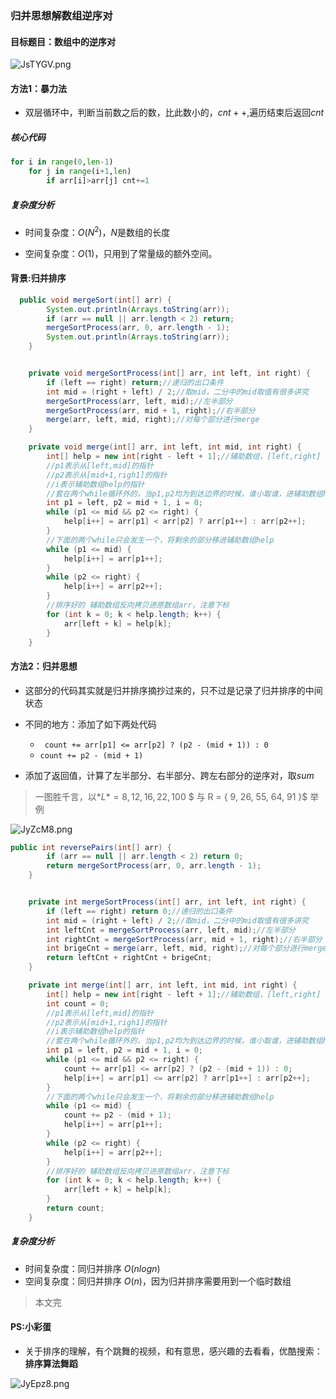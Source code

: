 ### 归并思想解数组逆序对



#### 目标题目：数组中的逆序对

![JsTYGV.png](https://s1.ax1x.com/2020/04/25/JsTYGV.png)



#### 方法1：暴力法

- 双层循环中，判断当前数之后的数，比此数小的，$cnt++$,遍历结束后返回$cnt$

##### 核心代码

```python
for i in range(0,len-1)
	for j in range(i+1,len)
    	if arr[i]>arr[j] cnt+=1
```

##### 复杂度分析

- 时间复杂度：$O(N^2)$，$N$是数组的长度

- 空间复杂度：$O(1)$，只用到了常量级的额外空间。

#### 背景:归并排序

```java
  public void mergeSort(int[] arr) {
        System.out.println(Arrays.toString(arr));
        if (arr == null || arr.length < 2) return;
        mergeSortProcess(arr, 0, arr.length - 1);
        System.out.println(Arrays.toString(arr));
    }


    private void mergeSortProcess(int[] arr, int left, int right) {
        if (left == right) return;//递归的出口条件
        int mid = (right + left) / 2;//取mid，二分中的mid取值有很多讲究
        mergeSortProcess(arr, left, mid);//左半部分
        mergeSortProcess(arr, mid + 1, right);//右半部分
        merge(arr, left, mid, right);//对每个部分进行merge
    }

    private void merge(int[] arr, int left, int mid, int right) {
        int[] help = new int[right - left + 1];//辅助数组，[left,right]
        //p1表示从[left,mid]的指针
        //p2表示从[mid+1,righ1]的指针
        //i表示辅助数组help的指针
        //套在两个while循环外的，当p1,p2均为到达边界的时候，谁小取谁，进辅助数组help
        int p1 = left, p2 = mid + 1, i = 0;
        while (p1 <= mid && p2 <= right) {
            help[i++] = arr[p1] < arr[p2] ? arr[p1++] : arr[p2++];
        }
        //下面的两个while只会发生一个，将剩余的部分移进辅助数组help
        while (p1 <= mid) {
            help[i++] = arr[p1++];
        }
        while (p2 <= right) {
            help[i++] = arr[p2++];
        }
        //排序好的 辅助数组反向拷贝进原数组arr，注意下标
        for (int k = 0; k < help.length; k++) {
            arr[left + k] = help[k];
        }
    }
```

#### 方法2：归并思想

- 这部分的代码其实就是归并排序摘抄过来的，只不过是记录了归并排序的中间状态
- 不同的地方：添加了如下两处代码
  - ` count += arr[p1] <= arr[p2] ? (p2 - (mid + 1)) : 0`
  - `count += p2 - (mid + 1)`

- 添加了返回值，计算了左半部分、右半部分、跨左右部分的逆序对，取$sum$

> 一图胜千言，以$*L*={8,12,16,22,100}$ $ 与   R = { 9, 26, 55, 64, 91 }$ 举例

![JyZcM8.png](https://s1.ax1x.com/2020/04/25/JyZcM8.png)

```java
public int reversePairs(int[] arr) {
        if (arr == null || arr.length < 2) return 0;
        return mergeSortProcess(arr, 0, arr.length - 1);
    }


    private int mergeSortProcess(int[] arr, int left, int right) {
        if (left == right) return 0;//递归的出口条件
        int mid = (right + left) / 2;//取mid，二分中的mid取值有很多讲究
        int leftCnt = mergeSortProcess(arr, left, mid);//左半部分
        int rightCnt = mergeSortProcess(arr, mid + 1, right);//右半部分
        int brigeCnt = merge(arr, left, mid, right);//对每个部分进行merge
        return leftCnt + rightCnt + brigeCnt;
    }

    private int merge(int[] arr, int left, int mid, int right) {
        int[] help = new int[right - left + 1];//辅助数组，[left,right]
        int count = 0;
        //p1表示从[left,mid]的指针
        //p2表示从[mid+1,righ1]的指针
        //i表示辅助数组help的指针
        //套在两个while循环外的，当p1,p2均为到达边界的时候，谁小取谁，进辅助数组help
        int p1 = left, p2 = mid + 1, i = 0;
        while (p1 <= mid && p2 <= right) {
            count += arr[p1] <= arr[p2] ? (p2 - (mid + 1)) : 0;
            help[i++] = arr[p1] <= arr[p2] ? arr[p1++] : arr[p2++];
        }
        //下面的两个while只会发生一个，将剩余的部分移进辅助数组help
        while (p1 <= mid) {
            count += p2 - (mid + 1);
            help[i++] = arr[p1++];
        }
        while (p2 <= right) {
            help[i++] = arr[p2++];
        }
        //排序好的 辅助数组反向拷贝进原数组arr，注意下标
        for (int k = 0; k < help.length; k++) {
            arr[left + k] = help[k];
        }
        return count;
    }
```

##### 复杂度分析
- 时间复杂度：同归并排序 $O(nlogn)$
- 空间复杂度：同归并排序 $O(n)$，因为归并排序需要用到一个临时数组

> 本文完



#### PS:小彩蛋

- 关于排序的理解，有个跳舞的视频，和有意思，感兴趣的去看看，优酷搜索：**排序算法舞蹈**

![JyEpz8.png](https://s1.ax1x.com/2020/04/25/JyEpz8.png)